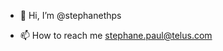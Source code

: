 - 👋 Hi, I’m @stephanethps
<!-- - 👀 I’m interested in  -->
<!-- - 🌱 I’m currently learning Rust -->
<!-- - 💞️ I’m looking to collaborate on  -->
- 📫 How to reach me stephane.paul@telus.com
